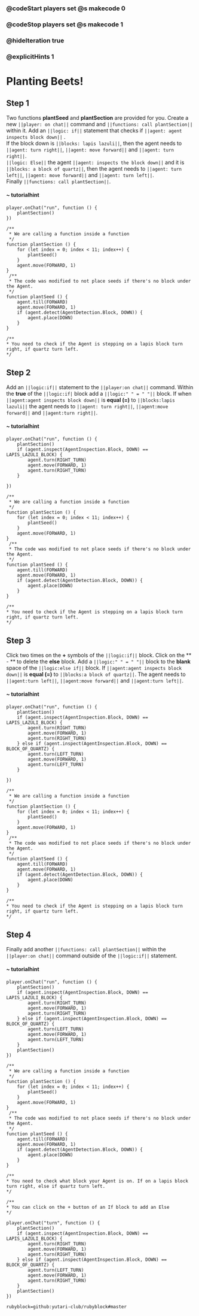 ### @codeStart players set @s makecode 0
### @codeStop players set @s makecode 1

### @hideIteration true 
### @explicitHints 1



# Planting Beets!

## Step 1

Two functions **plantSeed** and **plantSection** are provided for you. Create a new ``||player: on chat||`` command and ``||functions: call plantSection||`` within it. Add an ``||logic: if||`` statement that checks if ``||agent: agent inspects block down||`` .  
If the block down is ``||blocks: lapis lazuli||``, then the agent needs  to ``||agent: turn right||``, ``||agent: move forward||`` and ``||agent: turn right||``.  
``||logic: Else||`` the agent ``||agent: inspects the block down||`` and it is ``||blocks: a block of quartz||``, then the agent needs to ``||agent: turn left||``, ``||agent: move forward||`` and ``||agent: turn left||``.  
Finally ``||functions: call plantSection||``.

#### ~ tutorialhint
``` blocks
player.onChat("run", function () {
    plantSection()
})
```

```template
/**
 * We are calling a function inside a function
 */
function plantSection () {
    for (let index = 0; index < 11; index++) {
        plantSeed()
    }
    agent.move(FORWARD, 1)
}
 /**
 * The code was modified to not place seeds if there's no block under the Agent.
 */
function plantSeed () {
    agent.till(FORWARD)
    agent.move(FORWARD, 1)
    if (agent.detect(AgentDetection.Block, DOWN)) {
        agent.place(DOWN)
    }
}

/**
* You need to check if the Agent is stepping on a lapis block turn right, if quartz turn left.
*/
```
## Step 2
Add an ``||logic:if||`` statement to the ``||player:on chat||`` command. Within the **true** of the ``||logic:if|`` block add a ``||logic:" " = " "||`` block. If when ``||agent:agent inspects block down||`` is **equal (=)** to ``||blocks:lapis lazuli||`` the agent needs to ``||agent: turn right||``, ``||agent:move forward||`` and ``||agent:turn right||``. 

#### ~ tutorialhint
``` blocks
player.onChat("run", function () {
    plantSection()
    if (agent.inspect(AgentInspection.Block, DOWN) == LAPIS_LAZULI_BLOCK) {
        agent.turn(RIGHT_TURN)
        agent.move(FORWARD, 1)
        agent.turn(RIGHT_TURN)
    }

})
```

```template
/**
 * We are calling a function inside a function
 */
function plantSection () {
    for (let index = 0; index < 11; index++) {
        plantSeed()
    }
    agent.move(FORWARD, 1)
}
 /**
 * The code was modified to not place seeds if there's no block under the Agent.
 */
function plantSeed () {
    agent.till(FORWARD)
    agent.move(FORWARD, 1)
    if (agent.detect(AgentDetection.Block, DOWN)) {
        agent.place(DOWN)
    }
}

/**
* You need to check if the Agent is stepping on a lapis block turn right, if quartz turn left.
*/
```

## Step 3
Click two times on the **+** symbols of the ``||logic:if||`` block. Click on the ** - ** to delete the **else** block. Add a ``||logic:" " = " "||`` block to the **blank** space of the ``||logic:else if||`` block. If ``||agent:agent inspects block down||`` is **equal (=)** to ``||blocks:a block of quartz||``. The agent needs to ``||agent:turn left||``, ``||agent:move forward||`` and ``||agent:turn left||``.  

#### ~ tutorialhint
``` blocks
player.onChat("run", function () {
    plantSection()
    if (agent.inspect(AgentInspection.Block, DOWN) == LAPIS_LAZULI_BLOCK) {
        agent.turn(RIGHT_TURN)
        agent.move(FORWARD, 1)
        agent.turn(RIGHT_TURN)
    } else if (agent.inspect(AgentInspection.Block, DOWN) == BLOCK_OF_QUARTZ) {
        agent.turn(LEFT_TURN)
        agent.move(FORWARD, 1)
        agent.turn(LEFT_TURN)
    }

})
```

```template
/**
 * We are calling a function inside a function
 */
function plantSection () {
    for (let index = 0; index < 11; index++) {
        plantSeed()
    }
    agent.move(FORWARD, 1)
}
 /**
 * The code was modified to not place seeds if there's no block under the Agent.
 */
function plantSeed () {
    agent.till(FORWARD)
    agent.move(FORWARD, 1)
    if (agent.detect(AgentDetection.Block, DOWN)) {
        agent.place(DOWN)
    }
}

/**
* You need to check if the Agent is stepping on a lapis block turn right, if quartz turn left.
*/
```

## Step 4
 Finally add another ``||functions: call plantSection||`` within the ``||player:on chat||`` command outside of the ``||logic:if||`` statement.  

#### ~ tutorialhint
``` blocks
player.onChat("run", function () {
    plantSection()
    if (agent.inspect(AgentInspection.Block, DOWN) == LAPIS_LAZULI_BLOCK) {
        agent.turn(RIGHT_TURN)
        agent.move(FORWARD, 1)
        agent.turn(RIGHT_TURN)
    } else if (agent.inspect(AgentInspection.Block, DOWN) == BLOCK_OF_QUARTZ) {
        agent.turn(LEFT_TURN)
        agent.move(FORWARD, 1)
        agent.turn(LEFT_TURN)
    }
    plantSection()
})
```

```template
/**
 * We are calling a function inside a function
 */
function plantSection () {
    for (let index = 0; index < 11; index++) {
        plantSeed()
    }
    agent.move(FORWARD, 1)
}
 /**
 * The code was modified to not place seeds if there's no block under the Agent.
 */
function plantSeed () {
    agent.till(FORWARD)
    agent.move(FORWARD, 1)
    if (agent.detect(AgentDetection.Block, DOWN)) {
        agent.place(DOWN)
    }
}

/**
* You need to check what block your Agent is on. If on a lapis block turn right, else if quartz turn left.
*/

/**
* You can click on the + button of an If block to add an Else
*/

```

```ghost
player.onChat("turn", function () {
    plantSection()
    if (agent.inspect(AgentInspection.Block, DOWN) == LAPIS_LAZULI_BLOCK) {
        agent.turn(RIGHT_TURN)
        agent.move(FORWARD, 1)
        agent.turn(RIGHT_TURN)
    } else if (agent.inspect(AgentInspection.Block, DOWN) == BLOCK_OF_QUARTZ) {
        agent.turn(LEFT_TURN)
        agent.move(FORWARD, 1)
        agent.turn(RIGHT_TURN)
    }
    plantSection()
})
```
```package
rubyblock=github:yutari-club/rubyblock#master
```

